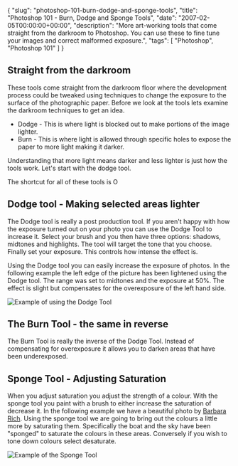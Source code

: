 {
  "slug": "photoshop-101-burn-dodge-and-sponge-tools",
  "title": "Photoshop 101 - Burn, Dodge and Sponge Tools",
  "date": "2007-02-05T00:00:00+00:00",
  "description": "More art-working tools that come straight from the darkroom to Photoshop. You can use these to fine tune your images and correct malformed exposure.",
  "tags": [
    "Photoshop",
    "Photoshop 101"
  ]
}

## Straight from the darkroom

These tools come straight from the darkroom floor where the development process could be tweaked using techniques to change the exposure to the surface of the photographic paper. Before we look at the tools lets examine the darkroom techniques to get an idea.

* Dodge - This is where light is blocked out to make portions of the image lighter. 
* Burn - This is where light is allowed through specific holes to expose the paper to more light making it darker.

Understanding that more light means darker and less lighter is just how the tools work. Let's start with the dodge tool.

The shortcut for all of these tools is O

## Dodge tool - Making selected areas lighter

The Dodge tool is really a post production tool. If you aren't happy with how the exposure turned out on your photo you can use the Dodge Tool to increase it. Select your brush and you then have three options: shadows, midtones and highlights. The tool will target the tone that you choose. Finally set your exposure. This controls how intense the effect is.

Using the Dodge tool you can easily increase the exposure of photos. In the following example the left edge of the picture has been lightened using the Dodge tool. The range was set to midtones and the exposure at 50%. The effect is slight but compensates for the overexposure of the left hand side.

![Example of using the Dodge Tool][1] 

## The Burn Tool - the same in reverse

The Burn Tool is really the inverse of the Dodge Tool. Instead of compensating for overexposure it allows you to darken areas that have been underexposed. 

## Sponge Tool - Adjusting Saturation

When you adjust saturation you adjust the strength of a colour. With the sponge tool you paint with a brush to either increase the saturation of decrease it. In the following example we have a beautiful photo by [Barbara Rich][2]. Using the sponge tool we are going to bring out the colours a little more by saturating them. Specifically the boat and the sky have been "sponged" to saturate the colours in these areas. Conversely if you wish to tone down colours select desaturate.

![Example of the Sponge Tool][3]

 [1]: https://shapeshed.com/images/articles/dodge_tool.jpg 
 [2]: http://www.flickr.com/photos/barbararich/380912249/
 [3]: https://shapeshed.com/images/articles/saturated_boat.jpg 
